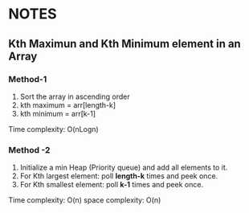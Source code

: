 # NOTES
## Kth Maximun and Kth Minimum element in an Array

### Method-1
1. Sort the array in ascending order
2. kth maximum = arr[length-k]
3. kth minimum = arr[k-1]

Time complexity: O(nLogn)

### Method -2
1. Initialize a min Heap (Priority queue) and add all elements to it.
2. For Kth largest element: 
    poll **length-k** times and peek once.
3. For Kth smallest element:
    poll **k-1** times and peek once.

Time complexity: O(n)
space complexity: O(n)

